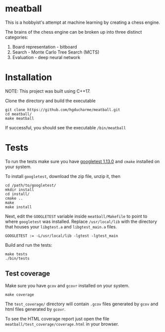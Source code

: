 # meatball

This is a hobbyist's attempt at machine learning by creating a chess engine.

The brains of the chess engine can be broken up into three distinct categories:

1. Board representation - bitboard
2. Search - Monte Carlo Tree Search (MCTS)
3. Evaluation - deep neural network

# Installation

NOTE: This project was built using C++17.

Clone the directory and build the executable

```
git clone https://github.com/hgducharme/meatball.git
cd meatball/
make meatball
```

If successful, you should see the executable `/bin/meatball`

# Tests

To run the tests make sure you have [googletest 1.13.0](https://github.com/google/googletest/releases/tag/v1.13.0) and `cmake` installed on your system.

To install `googletest`, download the zip file, unzip it, then

```
cd /path/to/googletest/
mkdir install
cd install/
cmake ..
make
make install
```

Next, edit the `GOOGLETEST` variable inside `meatball/Makefile` to point to where `googletest` was installed. Replace `/usr/local/lib` with the directory that houses your `libgtest.a` and `libgtest_main.a` files.

```
GOOGLETEST := -L/usr/local/lib -lgtest -lgtest_main
```

Build and run the tests:

```
make tests
./bin/tests
```

## Test coverage

Make sure you have `gcov` and `gcovr` installed on your system.

```
make coverage
```

The `test_coverage/` directory will contain `.gcov` files generated by `gcov` and html files generated by `gcovr`.

To see the HTML coverage report just open the file `meatball/test_coverage/coverage.html` in your browser.